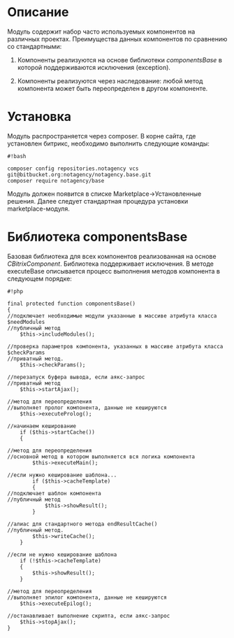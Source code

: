 # Описание #
Модуль содержит набор часто используемых компонентов на различных проектах. Преимущества данных компонентов по сравнению со стандартными:

1. Компоненты реализуются на основе библиотеки *componentsBase* в которой поддерживаются исключения (exception).

2. Компоненты реализуются через наследование: любой метод компонента может быть переопределен в другом компоненте.

# Установка #

Модуль распространяется через composer.
В корне сайта, где установлен битрикс, необходимо выполнить следующие команды:

```
#!bash

composer config repositories.notagency vcs git@bitbucket.org:notagency/notagency.base.git
composer require notagency/base

```

Модуль должен появится в списке Marketplace->Установленные решения.
Далее следует стандартная процедура установки marketplace-модуля.

# Библиотека componentsBase #

Базовая библиотека для всех компонентов реализованная на основе *CBitrixComponent*. Библиотека поддерживает исключения. В методе executeBase описывается процесс выполнения методов компонента в следующем порядке:


```
#!php

final protected function componentsBase()
{
//подключает необходимые модули указанные в массиве атрибута класса $needModules
//публичный метод
	$this->includeModules();

//проверка параметров компонента, указанных в массиве атрибута класса $checkParams
//приватный метод.
	$this->checkParams();

//перезапуск буфера вывода, если аякс-запрос
//приватный метод
	$this->startAjax();

//метод для переопределения
//выполняет пролог компонента, данные не кешируются
	$this->executeProlog();

//начинаем кеширование
	if ($this->startCache())
	{

//метод для переопределения
//основной метод в котором выполняется вся логика компонента
		$this->executeMain();

//если нужно кеширование шаблона...
		if ($this->cacheTemplate)
		{
//подключает шаблон компонента
//публичный метод
			$this->showResult();
		}

//алиас для стандартного метода endResultCache()
//публичный метод.
		$this->writeCache();
	}

//если не нужно кеширование шаблона
	if (!$this->cacheTemplate)
	{
		$this->showResult();
	}

//метод для переопределения
//выполняет эпилог компонента, данные не кешируются
	$this->executeEpilog();

//останавливает выполнение скрипта, если аякс-запрос
	$this->stopAjax();
}

```